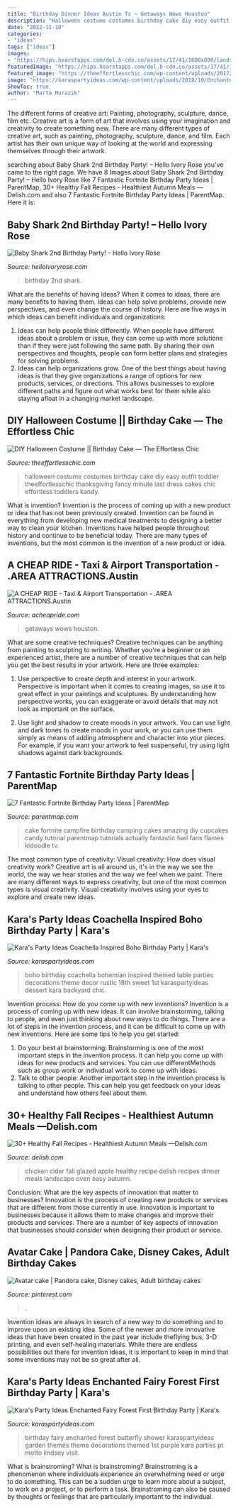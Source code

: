 ```yaml
---
title: "Birthday Dinner Ideas Austin Tx ~ Getaways Wows Houston"
description: "Halloween costume costumes birthday cake diy easy outfit toddler theeffortlesschic thanksgiving fancy minute last dress cakes chic effortless toddlers kandy"
date: "2022-11-10"
categories:
- "ideas"
tags: ["ideas"]
images:
- "https://hips.hearstapps.com/del.h-cdn.co/assets/17/41/1600x800/landscape-1507738875-delish-apple-cider-glazed-chicken-still001.jpg?resize=1200:*"
featuredImage: "https://hips.hearstapps.com/del.h-cdn.co/assets/17/41/1600x800/landscape-1507738875-delish-apple-cider-glazed-chicken-still001.jpg?resize=1200:*"
featured_image: "https://theeffortlesschic.com/wp-content/uploads/2017/07/Birthday-Cake-Halloween-Costume-1.jpg"
image: "https://karaspartyideas.com/wp-content/uploads/2018/10/Enchanted-Fairy-Forest-First-Birthday-Party-via-Karas-Party-Ideas-KarasPartyIdeas.com29.jpeg"
ShowToc: true
author: "Marta Murazik"
---
```



The different forms of creative art: Painting, photography, sculpture, dance, film etc.
Creative art is a form of art that involves using your imagination and creativity to create something new. There are many different types of creative art, such as painting, photography, sculpture, dance, and film. Each artist has their own unique way of looking at the world and expressing themselves through their artwork.

	

		
searching about Baby Shark 2nd Birthday Party! – Hello Ivory Rose you've came to the right page. We have 8 Images about Baby Shark 2nd Birthday Party! – Hello Ivory Rose like 7 Fantastic Fortnite Birthday Party Ideas | ParentMap, 30+ Healthy Fall Recipes - Healthiest Autumn Meals —Delish.com and also 7 Fantastic Fortnite Birthday Party Ideas | ParentMap. Here it is:
		
    
## Baby Shark 2nd Birthday Party! – Hello Ivory Rose

<img loading=lazy src="http://helloivoryrose.com/wp-content/uploads/2019/03/Avery-2nd-Birthday-20-of-35-1440x961.jpg" onerror="this.onerror=null;this.src='https://tse1.mm.bing.net/th?id=OIP.VwgjjW9qRWUmlJORStkl5wHaE8&amp;pid=15.1';" alt="Baby Shark 2nd Birthday Party! – Hello Ivory Rose">

_Source: helloivoryrose.com_

>birthday 2nd shark. 

	

What are the benefits of having ideas?
When it comes to ideas, there are many benefits to having them. Ideas can help solve problems, provide new perspectives, and even change the course of history. Here are five ways in which ideas can benefit individuals and organizations: 
1. Ideas can help people think differently. When people have different ideas about a problem or issue, they can come up with more solutions than if they were just following the same path. By sharing their own perspectives and thoughts, people can form better plans and strategies for solving problems. 
2. Ideas can help organizations grow. One of the best things about having ideas is that they give organizations a range of options for new products, services, or directions. This allows businesses to explore different paths and figure out what works best for them while also staying afloat in a changing market landscape. 

    
## DIY Halloween Costume || Birthday Cake — The Effortless Chic

<img loading=lazy src="https://theeffortlesschic.com/wp-content/uploads/2017/07/Birthday-Cake-Halloween-Costume-1.jpg" onerror="this.onerror=null;this.src='https://tse1.mm.bing.net/th?id=OIP.umvf8kwzWY9B6U30PwZe-QHaLH&amp;pid=15.1';" alt="DIY Halloween Costume || Birthday Cake — The Effortless Chic">

_Source: theeffortlesschic.com_

>halloween costume costumes birthday cake diy easy outfit toddler theeffortlesschic thanksgiving fancy minute last dress cakes chic effortless toddlers kandy. 

	

What is invention?
Invention is the process of coming up with a new product or idea that has not been previously created. Invention can be found in everything from developing new medical treatments to designing a better way to clean your kitchen. Inventions have helped people throughout history and continue to be beneficial today. There are many types of inventions, but the most common is the invention of a new product or idea.

    
## A CHEAP RIDE - Taxi &amp; Airport Transportation - .AREA ATTRACTIONS.Austin

<img loading=lazy src="https://acheapride.com/yahoo_site_admin/assets/images/A_Cheap_Ride_-_Web_Site_Photos_-_Lake_Austin_Spa__Resort.240225942_std.jpg" onerror="this.onerror=null;this.src='https://tse1.mm.bing.net/th?id=OIP.RWis-N_vMBiNoKJWt1iQFwHaKC&amp;pid=15.1';" alt="A CHEAP RIDE - Taxi &amp; Airport Transportation - .AREA ATTRACTIONS.Austin">

_Source: acheapride.com_

>getaways wows houston. 

	

What are some creative techniques?
Creative techniques can be anything from painting to sculpting to writing. Whether you're a beginner or an experienced artist, there are a number of creative techniques that can help you get the best results in your artwork. Here are three examples:
1. Use perspective to create depth and interest in your artwork. Perspective is important when it comes to creating images, so use it to great effect in your paintings and sculptures. By understanding how perspective works, you can exaggerate or avoid details that may not look as important on the surface.

2. Use light and shadow to create moods in your artwork. You can use light and dark tones to create moods in your work, or you can use them simply as means of adding atmosphere and character into your pieces. For example, if you want your artwork to feel suspenseful, try using light shadows against dark backgrounds.

    
## 7 Fantastic Fortnite Birthday Party Ideas | ParentMap

<img loading=lazy src="http://www.parentmap.com/sites/default/files/styles/1180x660_scaled_cropped/public/2018-08/campfirecake_900_0.jpg?itok=1oBQriG5" onerror="this.onerror=null;this.src='https://tse2.mm.bing.net/th?id=OIP.XA094I0s4ZQSYSUmQ-9v2gHaEJ&amp;pid=15.1';" alt="7 Fantastic Fortnite Birthday Party Ideas | ParentMap">

_Source: parentmap.com_

>cake fortnite campfire birthday camping cakes amazing diy cupcakes candy tutorial parentmap tutorials actually fantastic fuel fans flames kidoodle tv. 

	

The most common type of creativity: Visual creativity: How does visual creativity work?
Creative art is all around us, it's in the way we see the world, the way we hear stories and the way we feel when we paint. There are many different ways to express creativity, but one of the most common types is visual creativity. Visual creativity involves using your eyes to explore and create new ideas.

    
## Kara&#039;s Party Ideas Coachella Inspired Boho Birthday Party | Kara&#039;s

<img loading=lazy src="https://karaspartyideas.com/wp-content/uploads/2018/02/Coachella-Inspired-Boho-Birthday-Party-via-Karas-Party-Ideas-KarasPartyIdeas.com13.jpeg" onerror="this.onerror=null;this.src='https://tse1.mm.bing.net/th?id=OIP.ep3M4cAEOHR1y-lQnqDUaAHaLH&amp;pid=15.1';" alt="Kara&#039;s Party Ideas Coachella Inspired Boho Birthday Party | Kara&#039;s">

_Source: karaspartyideas.com_

>boho birthday coachella bohemian inspired themed table parties decorations theme decor rustic 18th sweet 1st karaspartyideas dessert kara backyard chic. 

	

Invention process: How do you come up with new inventions?
Invention is a process of coming up with new ideas. It can involve brainstorming, talking to people, and even just thinking about new ways to do things. There are a lot of steps in the invention process, and it can be difficult to come up with new inventions. Here are some tips to help you get started: 
1. Do your best at brainstorming: Brainstorming is one of the most important steps in the invention process. It can help you come up with ideas for new products and services. You can use differentMethods such as group work or individual work to come up with ideas. 
2. Talk to other people: Another important step in the invention process is talking to other people. This can help you get feedback on your ideas and understand how others feel about them. 

    
## 30+ Healthy Fall Recipes - Healthiest Autumn Meals —Delish.com

<img loading=lazy src="https://hips.hearstapps.com/del.h-cdn.co/assets/17/41/1600x800/landscape-1507738875-delish-apple-cider-glazed-chicken-still001.jpg?resize=1200:*" onerror="this.onerror=null;this.src='https://tse1.mm.bing.net/th?id=OIP.ETAsv0S1cm62sBn6VJj5ngHaDt&amp;pid=15.1';" alt="30+ Healthy Fall Recipes - Healthiest Autumn Meals —Delish.com">

_Source: delish.com_

>chicken cider fall glazed apple healthy recipe delish recipes dinner meals landscape oven easy autumn. 

	

Conclusion: What are the key aspects of innovation that matter to businesses?
Innovation is the process of creating new products or services that are different from those currently in use. Innovation is important to businesses because it allows them to make changes and improve their products and services. There are a number of key aspects of innovation that businesses should consider when designing their product or service.

    
## Avatar Cake | Pandora Cake, Disney Cakes, Adult Birthday Cakes

<img loading=lazy src="https://i.pinimg.com/originals/57/bd/00/57bd00508efee688d344fe9253184793.jpg" onerror="this.onerror=null;this.src='https://tse2.mm.bing.net/th?id=OIP.m52sCqyONew3MFeHhWHbQgHaJ4&amp;pid=15.1';" alt="Avatar cake | Pandora cake, Disney cakes, Adult birthday cakes">

_Source: pinterest.com_

>. 

	

Invention ideas are always in search of a new way to do something and to improve upon an existing idea. Some of the newer and more innovative ideas that have been created in the past year include theflying bus, 3-D printing, and even self-healing materials. While there are endless possibilities out there for invention ideas, it is important to keep in mind that some inventions may not be so great after all.

    
## Kara&#039;s Party Ideas Enchanted Fairy Forest First Birthday Party | Kara&#039;s

<img loading=lazy src="https://karaspartyideas.com/wp-content/uploads/2018/10/Enchanted-Fairy-Forest-First-Birthday-Party-via-Karas-Party-Ideas-KarasPartyIdeas.com29.jpeg" onerror="this.onerror=null;this.src='https://tse2.mm.bing.net/th?id=OIP.v4Q4uBXH33zt_5hg34tseQHaJ3&amp;pid=15.1';" alt="Kara&#039;s Party Ideas Enchanted Fairy Forest First Birthday Party | Kara&#039;s">

_Source: karaspartyideas.com_

>birthday fairy enchanted forest butterfly shower karaspartyideas garden themes theme decorations themed 1st purple kara parties pt motto lindsey visit. 

	

What is brainstroming?
What is brainstroming? Brainstroming is a phenomenon where individuals experience an overwhelming need or urge to do something. This can be a sudden urge to learn more about a subject, to work on a project, or to perform a task. Brainstroming can also be caused by thoughts or feelings that are particularly important to the individual.

